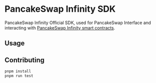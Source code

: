 # PancakeSwap Infinity SDK

PancakeSwap Infinity Official SDK, used for PancakeSwap Interface and interacting with [PancakeSwap Infinity smart contracts](https://github.com/pancakeswap/infinity-core).

## Usage

## Contributing

```sh
pnpm install
pnpm run test
```